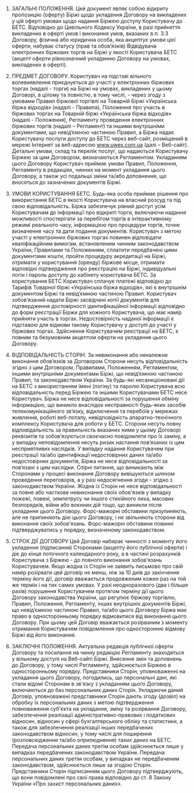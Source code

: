 1. ЗАГАЛЬНІ ПОЛОЖЕННЯ.
Цей документ являє собою відкриту пропозицію (оферту) Біржі щодо укладення Договору на викладених у цій оферті умовах щодо надання Біржею доступу Користувачу до БЕТС.
Відповідно до Цивільного Кодексу України, в разі прийняття викладених в оферті умов і виконання умов, вказаних в п. 3.3 Договору, фізична або юридична особа, яка акцептує умови цієї оферти, набуває статусу (прав та обов’язків) Відвідувача електронних біржових торгів на Біржі у якості Користувача БЕТС (акцепт оферти рівнозначний укладенню Договору на умовах, викладених в оферті). 

2. ПРЕДМЕТ ДОГОВОРУ.
Користувач на підставі вільного волевиявлення приєднується до участі у електронних біржових торгах  (надалі - торги) на Біржі на умовах, викладених у цьому Договорі, в цілому та повністю, в тому числі, - через згоду з умовами Правил біржової торгівлі на Товарній Біржі «Українська біржа відходів» (надалі - Правила), Положення про участь в біржових торгах на Товарній біржі «Українська біржа відходів» (надалі - Положення), Регламенту проведення електронних біржових торгів (надалі – Регламент) та іншими  внутрішніми документами, що невід’ємною частиною Правил, а Біржа надає Користувачу послуги доступу до БЕТС через веб-сайт, розміщений в мережі Інтернет за веб-адресою www.uwex.com.ua (далі – Веб-сайт).
Детальні умови, склад та перелік послуг, що надаються Користувачу Біржею за цим Договором, визначаються Регламентом.
Укладанням цього Договору Користувач приймає умови Правил, Положення, Регламенту в редакціях, чинних на момент укладання цього Договору, а також усі подальші зміни та/або доповнення, що вносяться до зазначених документів Біржі.

3. УМОВИ КОРИСТУВАННЯ БЕТС.
Будь-яка особа приймає рішення про використання БЕТС в якості Користувача на власний розсуд та під свою відповідальність.
Біржа забезпечує рівний доступ усім Користувачам до інформації про відкриті торги, включаючи надання можливості спостерігати за перебігом торгів в інтерактивному режимі реального часу, інформацією про процедури торгів, точне визначення часу та дати подання документів.
Користувач з метою участі у електронних біржових торгах повинен відповідати кваліфікаційним вимогам, встановленим чинним законодавством України, Правилами та Положенням, сплатити передбачені цими документами  кошти, пройти процедуру акредитації на Біржі, отримати у користування (оренду) біржове місце, отримати відповідні підтвердження про реєстрацію на Біржі, індивідуальні логін і пароль доступу до кабінету користувача БЕТС.
За користування БЕТС Користувач сплачує платежі відповідно до Тарифів Товарної біржі «Українська біржа відходів», які є внутрішнім документом Біржі та невід’ємною частиною Правил.
Користувач зобов’язаний надати Біржі засвідчені копії документів для підтвердження достовірності ідентифікаційної інформації відповідно до форм реєстрації Біржи для кожного Користувача, що має намір прийняти участь в торгах. Недостовірність наданої інформації є підставою для відмови такому Користувачу у доступі до участі у біржових торгах.
Здійснення Користувачем реєстрації на БЕТС, є повним та безумовним акцептом оферти на укладення цього Договору.

4. ВІДПОВІДАЛЬНІСТЬ СТОРІН.
За невиконання або неналежне виконання обов’язків за Договором Сторони несуть відповідальність згідно з цим Договором, Правилами, Положенням, Регламентом,  іншими внутрішніми документами Біржі, що невід’ємною частиною Правил,  та законодавством України.
За будь-які несанкціоновані дії на БЕТС з використанням імені (логіну) та паролю Користувача всю відповідальність перед Біржею та іншими Користувачами БЕТС несе Користувач.
Біржа не несе відповідальності за порушення обміну інформацією, що виникло внаслідок несправності будь-яких засобів телекомунікаційного зв’язку, відключення та перебоїв у мережах живлення, роботі веб-поталу, невідповідність апаратно-технічного комплексу Користувача для роботи у БЕТС.
Сторони несуть повну відповідальність за правильність вказаних ними у цьому Договорі реквізитів та зобов’язуються своєчасно повідомляти про їх заміну, а у випадку неповідомлення несуть ризик настання пов’язаних із цим несприятливих наслідків.
У випадку надання Користувачем при реєстрації та/або ідентифікації недостовірних даних та/або недостовірних документів, Біржа не несе відповідальності за пов’язані з цим наслідки.
Спірні питання, що виникають між Сторонами у процесі виконання Договору вивішуються шляхом проведення переговорів, а у pазі недосягнення згоди - згідно з законодавством України.
Жодна із Сторін не несе відповідальності за повне або часткове невиконання своїх обов'язків у випадку пожежі, повені, землетрусу чи іншого стихійного лиха, масових безпорядків, війни або воєнних дій тощо, що виникли після укладання цього Договору. Форс-мажорні обставини призупиняють, але не припиняють дію цього Договору, і не звільняють сторони від виконання своїх зобов'язань. Форс-мажорні обставини повинні підтверджуватись у порядку, визначеному законодавством.

5. СТРОК ДІЇ ДОГОВОРУ
Цей Договір набирає чинності з моменту його укладення (підписання) Сторонами (акцепту його публічної оферти) і діє до кінця поточного календарного року, а в частині розрахунків Користувача з Біржею - до повного виконання зобов'язань Користувачем.
Якщо жодна із Сторін не заявить письмово про свій намір розірвати цей договір не менш, ніж за 10 днів до закінчення терміну його дії, договір вважається продовженим кожен раз на той же термін і на тих самих умовах.
У разі неодноразового (два і більше разів) порушення Користувачем протягом терміну дії цього Договору законодавства України, що регулює біржову торгівлю, Правил, Положення, Регламенту,  інших внутрішніх документів Біржі, що невід’ємною частиною Правил, та/або цього Договору Біржа має право в односторонньому порядку відмовитися від виконання цього Договору. При цьому цей Договір вважається розірваним з моменту отримання Користувачем повідомлення про односторонню відмову Біржі від його виконання.

6. ЗАКЛЮЧНІ ПОЛОЖЕННЯ.
Актуальна редакція публічної оферти Договору та посилання на чинну редакцію Регламенту знаходяться у вільному доступі на Веб-сайті Біржі.
Внесення змін та доповнень до Договору, у тому числі Регламенту, здійснюється Біржею в односторонньому порядку.
Представники Сторін, уповноваженні на укладання цього Договору, погодились, що персональні дані, які стали відомі Сторонам в зв'язку з укладанням цього Договору, включаються до баз персональних даних Сторін. Укладаючи даний Договір, уповноважені представники Сторін дають згоду (дозвіл) на обробку їх персональних даних з метою підтвердження повноваження суб'єкта на укладання, зміну та розірвання Договору, забезпечення реалізації адміністративно-правових і податкових відносин, відносин у сфері бухгалтерського обліку та статистики, а також для забезпечення реалізації інших передбачених законодавством відносин, у тому числі для поширення (розповсюдження та/або оприлюднення) таких даних на БЕТС.
Передача персональних даних третім особам здійснюється лише у випадках передбачених законодавством України. Передача персональних даних третім особам, у випадках не передбаченим законодавством, здійснюється лише за згодою Сторін. Представники Сторін підписанням цього Договору підтверджують, що вони повідомлені про свої права відповідно до ст. 8 Закону України «Про захист персональних даних».
